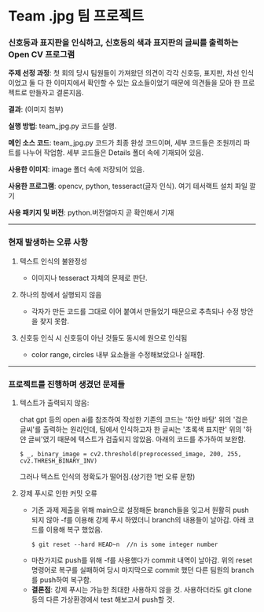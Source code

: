 # Team .jpg 팀 프로젝트

### 신호등과 표지판을 인식하고, 신호등의 색과 표지판의 글씨를 출력하는 Open CV 프로그램

**주제 선정 과정**: 첫 회의 당시 팀원들이 가져왔던 의견이 각각 신호등, 표지판, 차선 인식이었고 둘 다 한 이미지에서 확인할 수 있는 요소들이었기 때문에 의견들을 모아 한 프로젝트로 만들자고 결론지음.

**결과**: (이미지 첨부)


**실행 방법**: team_jpg.py 코드를 실행.

**메인 소스 코드**: team_jpg.py 코드가 최종 완성 코드이며, 세부 코드들은 조원끼리 파트를 나누어 작업함. 세부 코드들은 Details 폴더 속에 기재되어 있음.

**사용한 이미지**: image 폴더 속에 저장되어 있음.

**사용한 프로그램**: opencv, python, tesseract(글자 인식).
여기 테서랙트 설치 파일 깔기

**사용 패키지 및 버전**: python.버전얼마지 곧 확인해서 기재

---
### 현재 발생하는 오류 사항
1. 텍스트 인식의 불완정성

    - 이미지나 tesseract 자체의 문제로 판단.
2. 하나의 창에서 실행되지 않음
   
    - 각자가 만든 코드를 그대로 이어 붙여서 만들었기 때문으로 추측되나 수정 방안을 찾지 못함.
3. 신호등 인식 시 신호등이 아닌 것들도 동시에 원으로 인식됨
   
   - color range, circles 내부 요소들을 수정해보았으나 실패함.
---
### 프로젝트를 진행하며 생겼던 문제들
1. 텍스트가 출력되지 않음:

    chat gpt 등의 open ai를 참조하여 작성한 기존의 코드는 '하얀 바탕' 위의 '검은 글씨'를 출력하는 원리인데, 팀에서 인식하고자 한 글씨는 '초록색 표지판' 위의 '하얀 글씨'였기 때문에 텍스트가 검출되지 않았음. 아래의 코드를 추가하여 보완함.
    ```
    $ _, binary_image = cv2.threshold(preprocessed_image, 200, 255, cv2.THRESH_BINARY_INV)
    ```
    그러나 텍스트 인식의 정확도가 떨어짐.(상기한 1번 오류 문항)

2. 강제 푸시로 인한 커밋 오류

    - 기존 과제 제출을 위해 main으로 설정해둔 branch들을 잊고서 원활히 push 되지 않아 -f를 이용해 강제 푸시 하였더니 branch의 내용들이 날아감. 아래 코드를 이용해 복구 했었음.
        ```
        $ git reset --hard HEAD~n  //n is some integer number  
        ```
    - 마찬가지로 push를 위해 -f를 사용했다가 commit 내역이 날아감. 위의 reset 명령어로 복구를 실패하여 당시 마지막으로 commit 했던 다른 팀원의 branch를 push하여 복구함. 
    - **결론점**: 강제 푸시는 가능한 최대한 사용하지 않을 것. 사용하더라도 git clone등의 다른 가상환경에서 test 해보고서 push할 것.
